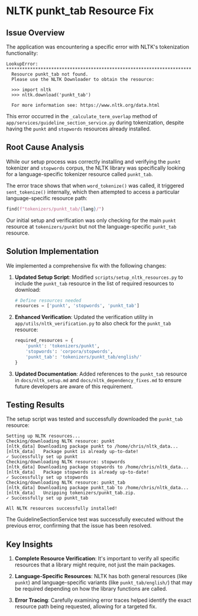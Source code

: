 # NLTK punkt_tab Resource Fix

## Issue Overview

The application was encountering a specific error with NLTK's tokenization functionality:

```
LookupError: 
**********************************************************************
  Resource punkt_tab not found.
  Please use the NLTK Downloader to obtain the resource:

  >>> import nltk
  >>> nltk.download('punkt_tab')
  
  For more information see: https://www.nltk.org/data.html
```

This error occurred in the `_calculate_term_overlap` method of `app/services/guideline_section_service.py` during tokenization, despite having the `punkt` and `stopwords` resources already installed.

## Root Cause Analysis

While our setup process was correctly installing and verifying the `punkt` tokenizer and `stopwords` corpus, the NLTK library was specifically looking for a language-specific tokenizer resource called `punkt_tab`. 

The error trace shows that when `word_tokenize()` was called, it triggered `sent_tokenize()` internally, which then attempted to access a particular language-specific resource path:
```python
find(f"tokenizers/punkt_tab/{lang}/")
```

Our initial setup and verification was only checking for the main `punkt` resource at `tokenizers/punkt` but not the language-specific `punkt_tab` resource.

## Solution Implementation

We implemented a comprehensive fix with the following changes:

1. **Updated Setup Script**: Modified `scripts/setup_nltk_resources.py` to include the `punkt_tab` resource in the list of required resources to download:
   ```python
   # Define resources needed
   resources = ['punkt', 'stopwords', 'punkt_tab']
   ```

2. **Enhanced Verification**: Updated the verification utility in `app/utils/nltk_verification.py` to also check for the `punkt_tab` resource:
   ```python
   required_resources = {
       'punkt': 'tokenizers/punkt',
       'stopwords': 'corpora/stopwords',
       'punkt_tab': 'tokenizers/punkt_tab/english/'
   }
   ```

3. **Updated Documentation**: Added references to the `punkt_tab` resource in `docs/nltk_setup.md` and `docs/nltk_dependency_fixes.md` to ensure future developers are aware of this requirement.

## Testing Results

The setup script was tested and successfully downloaded the `punkt_tab` resource:

```
Setting up NLTK resources...
Checking/downloading NLTK resource: punkt
[nltk_data] Downloading package punkt to /home/chris/nltk_data...
[nltk_data]   Package punkt is already up-to-date!
✓ Successfully set up punkt
Checking/downloading NLTK resource: stopwords
[nltk_data] Downloading package stopwords to /home/chris/nltk_data...
[nltk_data]   Package stopwords is already up-to-date!
✓ Successfully set up stopwords
Checking/downloading NLTK resource: punkt_tab
[nltk_data] Downloading package punkt_tab to /home/chris/nltk_data...
[nltk_data]   Unzipping tokenizers/punkt_tab.zip.
✓ Successfully set up punkt_tab

All NLTK resources successfully installed!
```

The GuidelineSectionService test was successfully executed without the previous error, confirming that the issue has been resolved.

## Key Insights

1. **Complete Resource Verification**: It's important to verify all specific resources that a library might require, not just the main packages.

2. **Language-Specific Resources**: NLTK has both general resources (like `punkt`) and language-specific variants (like `punkt_tab/english/`) that may be required depending on how the library functions are called.

3. **Error Tracing**: Carefully examining error traces helped identify the exact resource path being requested, allowing for a targeted fix.
